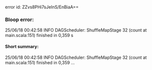 error id: ZZvs8PHi7sJeInS/EnBiaA==
### Bloop error:

25/06/18 00:42:58 INFO DAGScheduler: ShuffleMapStage 32 (count at main.scala:151) finished in 0,359 s
#### Short summary: 

25/06/18 00:42:58 INFO DAGScheduler: ShuffleMapStage 32 (count at main.scala:151) finished in 0,359 ...